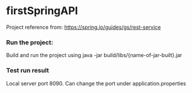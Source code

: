 # firstSpringAPI

Project reference from: https://spring.io/guides/gs/rest-service

### Run the project:
Build and run the project using
java -jar build/libs/{name-of-jar-built}.jar

### Test run result
Local server port 8090. Can change the port under application.properties
